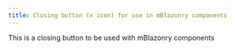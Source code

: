 ```yaml
---
title: Closing button (x icon) for use in mBlazonry components
---
```


This is a closing button to be used with mBlazonry components 